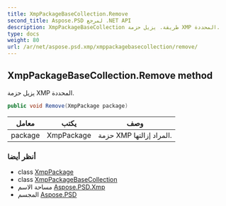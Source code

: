 ```yaml
---
title: XmpPackageBaseCollection.Remove
second_title: Aspose.PSD لمرجع .NET API
description: XmpPackageBaseCollection طريقة. يزيل حزمة XMP المحددة.
type: docs
weight: 80
url: /ar/net/aspose.psd.xmp/xmppackagebasecollection/remove/
---
```

## XmpPackageBaseCollection.Remove method

يزيل حزمة XMP المحددة.

```csharp
public void Remove(XmpPackage package)
```

| معامل | يكتب | وصف |
| --- | --- | --- |
| package | XmpPackage | حزمة XMP المراد إزالتها. |

### أنظر أيضا

* class [XmpPackage](../../xmppackage/)
* class [XmpPackageBaseCollection](../)
* مساحة الاسم [Aspose.PSD.Xmp](../../xmppackagebasecollection/)
* المجسم [Aspose.PSD](../../../)


